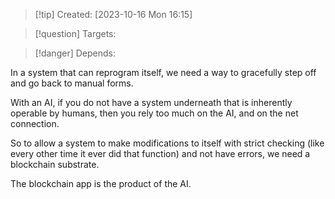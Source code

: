 
>[!tip] Created: [2023-10-16 Mon 16:15]

>[!question] Targets: 

>[!danger] Depends: 

In a system that can reprogram itself, we need a way to gracefully step off and go back to manual forms.

With an AI, if you do not have a system underneath that is inherently operable by humans, then you rely too much on the AI, and on the net connection.

So to allow a system to make modifications to itself with strict checking (like every other time it ever did that function) and not have errors, we need a blockchain substrate.

The blockchain app is the product of the AI.